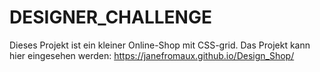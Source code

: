 # DESIGNER_CHALLENGE
Dieses Projekt ist ein kleiner Online-Shop mit CSS-grid.
Das Projekt kann hier eingesehen werden: https://janefromaux.github.io/Design_Shop/
